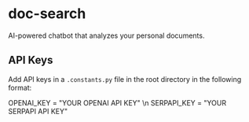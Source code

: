 # doc-search
AI-powered chatbot that analyzes your personal documents.

## API Keys
Add API keys in a `.constants.py` file in the root directory in the following format:

OPENAI_KEY = "YOUR OPENAI API KEY" \n SERPAPI_KEY = "YOUR SERPAPI API KEY"
